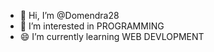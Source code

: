 - 👋 Hi, I’m @Domendra28
- 👀 I’m interested in PROGRAMMING
- 😄 I’m currently learning WEB DEVLOPMENT
  

<!---
Domendra28/Domendra28 is a ✨ special ✨ repository because its `README.md` (this file) appears on your GitHub profile.
You can click the Preview link to take a look at your changes.
--->
